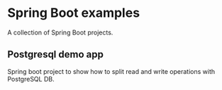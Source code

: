 # Spring Boot examples 

A collection of Spring Boot projects.

## Postgresql demo app

Spring boot project to show how to split read and write operations with PostgreSQL DB. 
